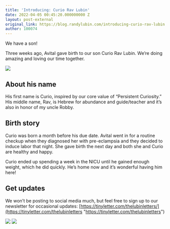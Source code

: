 ```yaml
---
title: 'Introducing: Curio Rav Lubin'
date: 2022-04-05 00:45:20.000000000 Z
layout: post-external
original_link: https://blog.randylubin.com/introducing-curio-rav-lubin
author: 100074
---
```


We have a son!

Three weeks ago, Avital gave birth to our son Curio Rav Lubin. We’re doing amazing and loving our time together.

![](/images/img_1474.png)

## About his name

His first name is Curio, inspired by our core value of “Persistent Curiosity.” His middle name, Rav, is Hebrew for abundance and guide/teacher and it’s also in honor of my uncle Robby.

## Birth story

Curio was born a month before his due date. Avital went in for a routine checkup when they diagnosed her with pre-eclampsia and they decided to induce labor that night. She gave birth the next day and both she and Curio are healthy and happy.

Curio ended up spending a week in the NICU until he gained enough weight, which he did quickly. He’s home now and it’s wonderful having him here!

## Get updates

We won’t be posting to social media much, but feel free to sign up to our newsletter for occasional updates: [https://tinyletter.com/thelubinletters/](https://tinyletter.com/thelubinletters "https://tinyletter.com/thelubinletters")

![](/images/img_1403.png) ![](/images/img_1413.png)

